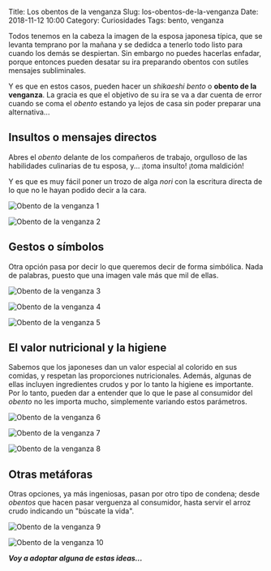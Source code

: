 Title: Los obentos de la venganza
Slug: los-obentos-de-la-venganza
Date: 2018-11-12 10:00
Category: Curiosidades
Tags: bento, venganza



Todos tenemos en la cabeza la imagen de la esposa japonesa típica, que se levanta temprano por la mañana y se dedidca a tenerlo todo listo para cuando los demás se despiertan. Sin embargo no puedes hacerlas enfadar, porque entonces pueden desatar su ira preparando obentos con sutiles mensajes subliminales.

Y es que en estos casos, pueden hacer un *shikaeshi bento* o **obento de la venganza**. La gracia es que el objetivo de su ira se va a dar cuenta de error cuando se coma el *obento* estando ya lejos de casa  sin poder preparar una alternativa...

## Insultos o mensajes directos

Abres el *obento* delante de los compañeros de trabajo, orgulloso de las habilidades culinarias de tu esposa, y... ¡toma insulto! ¡toma maldición!

Y es que es muy fácil poner un trozo de alga *nori* con la escritura directa de lo que no le hayan podido decir a la cara.

![Obento de la venganza 1]({filename}/images/los-obentos-de-la-venganza-01.jpg)

![Obento de la venganza 2]({filename}/images/los-obentos-de-la-venganza-02.jpg)

## Gestos o símbolos

Otra opción pasa por decir lo que queremos decir de forma simbólica. Nada de palabras, puesto que una imagen vale más que mil de ellas.

![Obento de la venganza 3]({filename}/images/los-obentos-de-la-venganza-03.jpg)

![Obento de la venganza 4]({filename}/images/los-obentos-de-la-venganza-04.jpg)

![Obento de la venganza 5]({filename}/images/los-obentos-de-la-venganza-05.jpg)

## El valor nutricional y la higiene

Sabemos que los japoneses dan un valor especial al colorido en sus comidas, y respetan las proporciones nutricionales. Además, algunas de ellas incluyen ingredientes crudos y por lo tanto la higiene es importante. Por lo tanto, pueden dar a entender que lo que le pase al consumidor del *obento* no les importa mucho, simplemente variando estos parámetros.

![Obento de la venganza 6]({filename}/images/los-obentos-de-la-venganza-06.jpg)

![Obento de la venganza 7]({filename}/images/los-obentos-de-la-venganza-07.jpg)

![Obento de la venganza 8]({filename}/images/los-obentos-de-la-venganza-08.jpg)

## Otras metáforas

Otras opciones, ya más ingeniosas, pasan por otro tipo de condena; desde *obentos* que hacen pasar verguenza al consumidor, hasta servir el arroz crudo indicando un "búscate la vida".

![Obento de la venganza 9]({filename}/images/los-obentos-de-la-venganza-09.jpg)

![Obento de la venganza 10]({filename}/images/los-obentos-de-la-venganza-10.jpg)

***Voy a adoptar alguna de estas ideas...***
